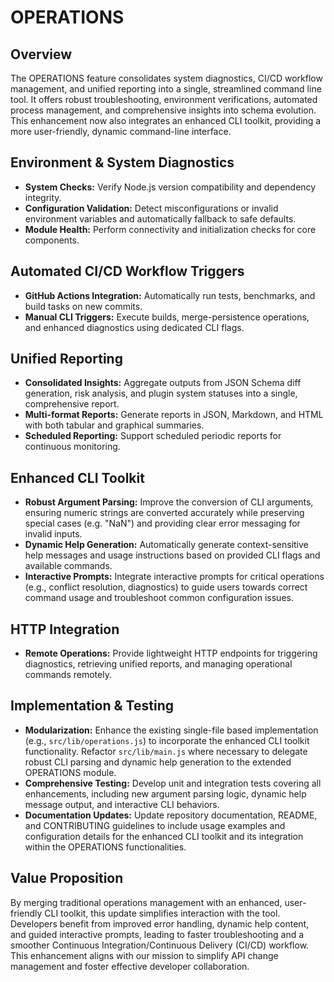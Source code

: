 # OPERATIONS

## Overview
The OPERATIONS feature consolidates system diagnostics, CI/CD workflow management, and unified reporting into a single, streamlined command line tool. It offers robust troubleshooting, environment verifications, automated process management, and comprehensive insights into schema evolution. This enhancement now also integrates an enhanced CLI toolkit, providing a more user-friendly, dynamic command-line interface.

## Environment & System Diagnostics
- **System Checks:** Verify Node.js version compatibility and dependency integrity.
- **Configuration Validation:** Detect misconfigurations or invalid environment variables and automatically fallback to safe defaults.
- **Module Health:** Perform connectivity and initialization checks for core components.

## Automated CI/CD Workflow Triggers
- **GitHub Actions Integration:** Automatically run tests, benchmarks, and build tasks on new commits.
- **Manual CLI Triggers:** Execute builds, merge-persistence operations, and enhanced diagnostics using dedicated CLI flags.

## Unified Reporting
- **Consolidated Insights:** Aggregate outputs from JSON Schema diff generation, risk analysis, and plugin system statuses into a single, comprehensive report.
- **Multi-format Reports:** Generate reports in JSON, Markdown, and HTML with both tabular and graphical summaries.
- **Scheduled Reporting:** Support scheduled periodic reports for continuous monitoring.

## Enhanced CLI Toolkit
- **Robust Argument Parsing:** Improve the conversion of CLI arguments, ensuring numeric strings are converted accurately while preserving special cases (e.g. "NaN") and providing clear error messaging for invalid inputs.
- **Dynamic Help Generation:** Automatically generate context-sensitive help messages and usage instructions based on provided CLI flags and available commands.
- **Interactive Prompts:** Integrate interactive prompts for critical operations (e.g., conflict resolution, diagnostics) to guide users towards correct command usage and troubleshoot common configuration issues.

## HTTP Integration
- **Remote Operations:** Provide lightweight HTTP endpoints for triggering diagnostics, retrieving unified reports, and managing operational commands remotely.

## Implementation & Testing
- **Modularization:** Enhance the existing single-file based implementation (e.g., `src/lib/operations.js`) to incorporate the enhanced CLI toolkit functionality. Refactor `src/lib/main.js` where necessary to delegate robust CLI parsing and dynamic help generation to the extended OPERATIONS module.
- **Comprehensive Testing:** Develop unit and integration tests covering all enhancements, including new argument parsing logic, dynamic help message output, and interactive CLI behaviors.
- **Documentation Updates:** Update repository documentation, README, and CONTRIBUTING guidelines to include usage examples and configuration details for the enhanced CLI toolkit and its integration within the OPERATIONS functionalities.

## Value Proposition
By merging traditional operations management with an enhanced, user-friendly CLI toolkit, this update simplifies interaction with the tool. Developers benefit from improved error handling, dynamic help content, and guided interactive prompts, leading to faster troubleshooting and a smoother Continuous Integration/Continuous Delivery (CI/CD) workflow. This enhancement aligns with our mission to simplify API change management and foster effective developer collaboration.